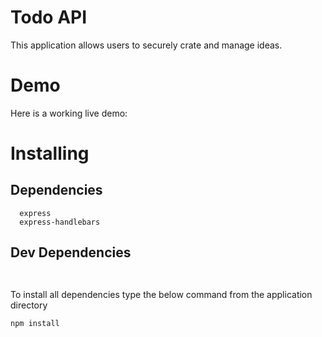 # Todo API

This application allows users to securely crate and manage ideas.

# Demo

Here is a working live demo:


# Installing
## Dependencies
```
  express
  express-handlebars

```

## Dev Dependencies
```


```
To install all dependencies type the below command from the application directory

```
npm install

```
